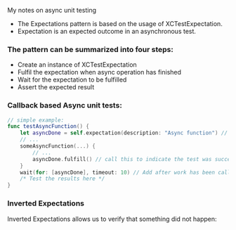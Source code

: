 My notes on async unit testing <!--more-->

- The Expectations pattern is based on the usage of XCTestExpectation.
- Expectation is an expected outcome in an asynchronous test.

### The pattern can be summarized into four steps:
- Create an instance of XCTestExpectation
- Fulfil the expectation when async operation has finished
- Wait for the expectation to be fulfilled
- Assert the expected result

### Callback based Async unit tests:
```swift
// simple example:
func testAsyncFunction() {
    let asyncDone = self.expectation(description: "Async function") // expectation is in the XCTestCase
    // ...
    someAsyncFunction(...) {
        // ...
        asyncDone.fulfill() // call this to indicate the test was successful
    }
    wait(for: [asyncDone], timeout: 10) // Add after work has been called
    /* Test the results here */
}
```

### Inverted Expectations
Inverted Expectations allows us to verify that something did not happen:
